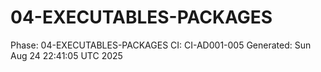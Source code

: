 # 04-EXECUTABLES-PACKAGES
Phase: 04-EXECUTABLES-PACKAGES
CI: CI-AD001-005
Generated: Sun Aug 24 22:41:05 UTC 2025
